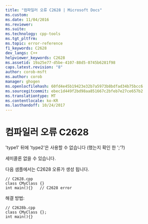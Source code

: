 ```yaml
---
title: "컴파일러 오류 C2628 | Microsoft Docs"
ms.custom: 
ms.date: 11/04/2016
ms.reviewer: 
ms.suite: 
ms.technology: cpp-tools
ms.tgt_pltfrm: 
ms.topic: error-reference
f1_keywords: C2628
dev_langs: C++
helpviewer_keywords: C2628
ms.assetid: 19a25e77-d5be-4107-88d5-0745b6281f98
caps.latest.revision: "8"
author: corob-msft
ms.author: corob
manager: ghogen
ms.openlocfilehash: 60fd4e45b19423e32b7a5973b8bdfad34b75bcc6
ms.sourcegitcommit: ebec1d449f2bd98aa851667c2bfeb7e27ce657b2
ms.translationtype: MT
ms.contentlocale: ko-KR
ms.lasthandoff: 10/24/2017
---
```

# <a name="compiler-error-c2628"></a>컴파일러 오류 C2628
'type1' 뒤에 'type2'은 사용할 수 없습니다 (했는지 확인 한 ';'?)  
  
 세미콜론 없을 수 있습니다.  
  
 다음 샘플에서는 C2628 오류가 생성 됩니다.  
  
```  
// C2628.cpp  
class CMyClass {}  
int main(){}   // C2628 error  
```  
  
 해결 방법:  
  
```  
// C2628b.cpp  
class CMyClass {};  
int main(){}  
```
